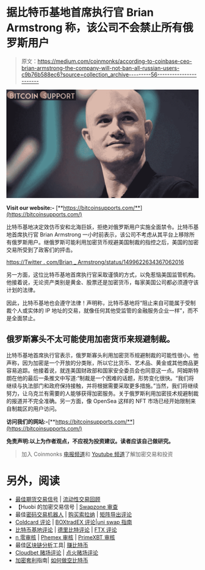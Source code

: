 # 据比特币基地首席执行官 Brian Armstrong 称，该公司不会禁止所有俄罗斯用户

> 原文：<https://medium.com/coinmonks/according-to-coinbase-ceo-brian-armstrong-the-company-will-not-ban-all-russian-users-c9b76b588ec6?source=collection_archive---------56----------------------->

![](img/fc7386fc76d72ba5b0bca8694249ef51.png)

**Visit our website:-** [**https://bitcoinsupports.com/**](https://bitcoinsupports.com/)

比特币基地决定效仿币安和北海巨妖，拒绝对俄罗斯用户实施全面禁令。比特币基地首席执行官 Brian Armstrong 一小时前表示，该公司不考虑从其平台上移除所有俄罗斯用户。继俄罗斯可能利用加密货币规避美国制裁的指控之后，美国的加密交易所受到了政客们的抨击。

[https://Twitter . com/Brian _ Armstrong/status/1499622634367062016](https://twitter.com/brian_armstrong/status/1499622634367062016)

另一方面，这位比特币基地首席执行官采取谨慎的方式，以免惹恼美国监管机构。他接着说，无论资产类别是黄金、股票还是加密货币，每家美国公司都必须遵守该计划的法律。

因此，比特币基地也会遵守法律！声明称，比特币基地将“阻止来自可能属于受制裁个人或实体的 IP 地址的交易，就像任何其他受监管的金融服务企业一样”，而不是全面禁止。

## **俄罗斯寡头不太可能使用加密货币来规避制裁。**

比特币基地首席执行官表示，俄罗斯寡头利用加密货币规避制裁的可能性很小。他声称，因为加密是一个开放的分类账，所以它比货币、艺术品、黄金或其他商品更容易追踪。他接着说，就连美国财政部和国家安全委员会也同意这一点。阿姆斯特朗在他的最后一条推文中写道:“制裁是一个困难的话题，形势变化很快。“我们将继续与执法部门和政府保持接触，并将根据需要采取更多措施。”当然，我们将继续努力，让乌克兰有需要的人能够获得加密服务。关于俄罗斯利用加密技术规避制裁的报道并不完全准确。另一方面，像 OpenSea 这样的 NFT 市场已经开始限制来自制裁区的用户访问。

**访问我们的网站:-**[**https://bitcoinsupports.com/**](https://bitcoinsupports.com/)

**免责声明:以上为作者观点，不应视为投资建议。读者应该自己做研究。**

> 加入 Coinmonks [电报频道](https://t.me/coincodecap)和 [Youtube 频道](https://www.youtube.com/c/coinmonks/videos)了解加密交易和投资

# 另外，阅读

*   [最佳期货交易信号](https://coincodecap.com/futures-trading-signals) | [流动性交易回顾](https://coincodecap.com/liquid-exchange-review)
*   【Huobi 的加密交易信号 | [Swapzone 审查](/coinmonks/swapzone-review-crypto-exchange-data-aggregator-e0ad78e55ed7)
*   最佳[密码交易机器人](https://coincodecap.com/best-crypto-trading-bots) | [购买索拉纳](https://coincodecap.com/buy-solana) | [矩阵导出评论](https://coincodecap.com/matrixport-review)
*   [Coldcard 评论](https://coincodecap.com/coldcard-review) | [BOXtradEX 评论](https://coincodecap.com/boxtradex-review)|[uni swap 指南](https://coincodecap.com/uniswap)
*   [比特币基地评论](/coinmonks/coinbase-review-6ef4e0f56064) | [德里比特评论](/coinmonks/deribit-review-options-fees-apis-and-testnet-2ca16c4bbdb2) | [FTX 评论](/coinmonks/ftx-crypto-exchange-review-53664ac1198f)
*   [n 零审核](/coinmonks/ngrave-zero-review-c465cf8307fc) | [Phemex 审核](/coinmonks/phemex-review-4cfba0b49e28) | [PrimeXBT 审核](/coinmonks/primexbt-review-88e0815be858)
*   最佳[区块链分析](https://bitquery.io/blog/best-blockchain-analysis-tools-and-software)工具| [赚比特币](/coinmonks/earn-bitcoin-6e8bd3c592d9)
*   [Cloudbet 赌场评论](https://coincodecap.com/cloudbet-casino-review) | [点火赌场评论](https://coincodecap.com/ignition-casino-review)
*   [加密套利](/coinmonks/crypto-arbitrage-guide-how-to-make-money-as-a-beginner-62bfe5c868f6)指南| [如何做空比特币](/coinmonks/how-to-short-bitcoin-568a2d0b4ae5)